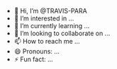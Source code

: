 - 👋 Hi, I’m @TRAVIS-PARA
- 👀 I’m interested in ...
- 🌱 I’m currently learning ...
- 💞️ I’m looking to collaborate on ...
- 📫 How to reach me ...
- 😄 Pronouns: ...
- ⚡ Fun fact: ...

<!---
TRAVIS-PARA/TRAVIS-PARA is a ✨ special ✨ repository because its `README.md` (this file) appears on your GitHub profile.
You can click the Preview link to take a look at your changes.
--->
